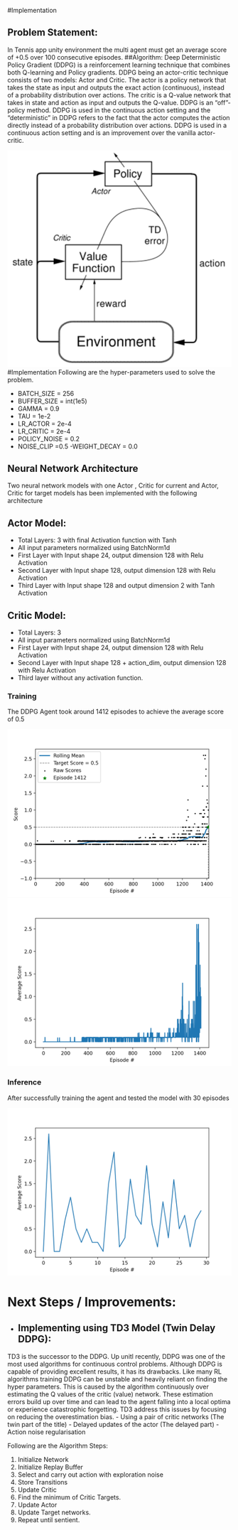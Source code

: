 #Implementation
## Problem Statement:
In Tennis app unity environment the multi agent must get an average score of +0.5 over 100 consecutive episodes.
##Algorithm:
Deep Deterministic Policy Gradient (DDPG) is a reinforcement learning technique that combines both Q-learning and Policy gradients. DDPG being an actor-critic technique consists of two models: Actor and Critic. The actor is a policy network that takes the state as input and outputs the exact action (continuous), instead of a probability distribution over actions. The critic is a Q-value network that takes in state and action as input and outputs the Q-value. DDPG is an “off”-policy method. DDPG is used in the continuous action setting and the “deterministic” in DDPG refers to the fact that the actor computes the action directly instead of a probability distribution over actions.
DDPG is used in a continuous action setting and is an improvement over the vanilla actor-critic.<br>

![Alt text](images/ddpg.png?raw=true "DDPG Algorithm")
#Implementation
Following are the hyper-parameters used to solve the problem.

- BATCH_SIZE = 256
- BUFFER_SIZE = int(1e5)
- GAMMA = 0.9
- TAU = 1e-2
- LR_ACTOR = 2e-4
- LR_CRITIC = 2e-4
- POLICY_NOISE = 0.2
- NOISE_CLIP =0.5
-WEIGHT_DECAY = 0.0


## Neural Network Architecture
Two neural network models with one Actor , Critic for current and Actor, Critic for target models has been implemented with the following architecture

## Actor Model:

  - Total Layers: 3 with final Activation function with Tanh<br>
  - All input parameters normalized using BatchNorm1d  
  - First Layer with Input shape 24, output dimension 128 with Relu Activation
  - Second Layer with Input shape 128, output dimension 128 with Relu Activation
  - Third Layer with Input shape 128 and output dimension 2 with Tanh Activation

## Critic Model:

  - Total Layers: 3 
  - All input parameters normalized using BatchNorm1d  
  - First Layer with Input shape 24, output dimension 128 with Relu Activation
  - Second Layer with Input shape 128 + action_dim, output dimension 128 with Relu Activation
  - Third layer without any activation function.


### Training
The DDPG Agent took around 1412 episodes to achieve the average score of 0.5 <br>

![Alt text](images/scores.png?raw=true "Agent Score")
![Alt text](images/learning.png?raw=true "Agent Score")

### Inference
After successfully training the agent and tested the model with 30 episodes

![Alt text](images/scores_test.png?raw=true "Agent Test Score")



# Next Steps / Improvements:

- ## Implementing using TD3 Model (Twin Delay DDPG):
TD3 is the successor to the DDPG. Up unitl recently, DDPG was one of the most used algorithms for continuous control problems.
Although DDPG is capable of providing excellent results, it has its drawbacks. Like many RL algorithms training DDPG can be unstable and heavily reliant  on finding the hyper parameters.
This is caused by the algorithm continuously over estimating the Q values of the critic (value) network. These estimation errors build up over time and can lead to the agent falling into a 
local optima or experience catastrophic forgetting.
TD3 address this issues by focusing on reducing the overestimation bias. 
    - Using a pair of critic networks (The twin part of the title)
    - Delayed updates of the actor (The delayed part)
    - Action noise regularisation
<br>

Following are the Algorithm Steps:

1. Initialize Network
2. Initialize Replay Buffer
3. Select and carry out action with exploration noise
4. Store Transitions
5. Update Critic
6. Find the minimum of Critic Targets.
7. Update Actor
8. Update Target networks.
9. Repeat until sentient.




